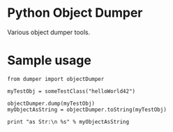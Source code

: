 Python Object Dumper
====================

Various object dumper tools.

Sample usage
============

```
from dumper import objectDumper

myTestObj = someTestClass("helloWorld42")

objectDumper.dump(myTestObj)
myObjectAsString = objectDumper.toString(myTestObj)

print "as Str:\n %s" % myObjectAsString
```
